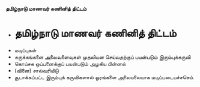 **தமிழ்நாடு மாணவர் கணினித் திட்டம்**
- # தமிழ்நாடு மாணவர் கணினித் திட்டம்
- மடிப்புகள்
- சுருக்கங்களை அலைவளைவுகள் முதலியன செய்வதற்குப் பயன்படும் இரும்புக்கருவி
- கொய்சக ஒப்பனைக்குப் பயன்படும் அழகிய பின்னல்
- (வினை) சால்வரியிடு
- சூடாக்கப்பட்ட இரும்புக் கருவிகளால்  ஓரங்களை அலையலையாக மடிப்படையச்சசெய்.

